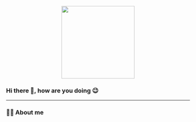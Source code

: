 <div id="header" align="center">
  <img src="https://media1.giphy.com/media/WtTnAfZn6aVJfBzlN3/giphy.gif" width="200"/>
</div>


### Hi there 👋, how are you doing :wink:
---

### :student: About me

